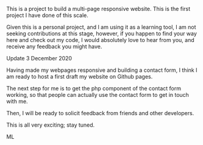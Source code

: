 This is a project to build a multi-page responsive website. This is the first project I have done of this scale.

Given this is a personal project, and I am using it as a learning tool, I am not seeking contributions at this stage, however, if you happen to find your way here and check out my code, I would absolutely love to hear from you, and receive any feedback you might have.

Update 3 December 2020

Having made my webpages responsive and building a contact form, I think I am ready to host a first draft my website on Github pages.

The next step for me is to get the php component of the contact form working, so that people can actually use the contact form to get in touch with me. 

Then, I will be ready to solicit feedback from friends and other developers. 

This is all very exciting; stay tuned.

ML